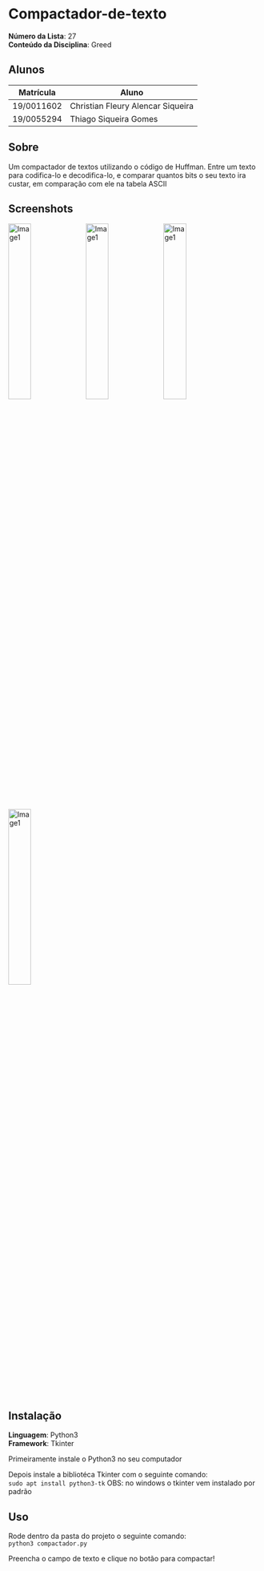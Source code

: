 # Compactador-de-texto

**Número da Lista**: 27<br>
**Conteúdo da Disciplina**: Greed<br>

## Alunos
|Matrícula | Aluno |
| -- | -- |
| 19/0011602  |  Christian Fleury Alencar Siqueira |
| 19/0055294  |  Thiago Siqueira Gomes |

## Sobre 
Um compactador de textos utilizando o código de Huffman.
Entre um texto para codifica-lo e decodifica-lo, e comparar quantos bits o seu texto ira custar, em comparação com ele na tabela ASCII

## Screenshots


<img width="30%" src="https://i.imgur.com/3QEmqIe.png" alt="Image1"/>
<img width="30%" src="https://i.imgur.com/oIYMi6Y.png" alt="Image1"/>
<img width="30%" src="https://i.imgur.com/7S7FHSc.png" alt="Image1"/>
<img width="30%" src="https://i.imgur.com/1wRk8QR.jpeg" alt="Image1"/>

## Instalação

**Linguagem**: Python3<br>
**Framework**: Tkinter<br>

Primeiramente instale o Python3 no seu computador

Depois instale a bibliotéca Tkinter com o seguinte comando: <br>
``` sudo apt install python3-tk ```
OBS: no windows o tkinter vem instalado por padrão <br>
## Uso

Rode dentro da pasta do projeto o seguinte comando: <br>
``` python3 compactador.py ``` 

Preencha o campo de texto e clique no botão para compactar!




